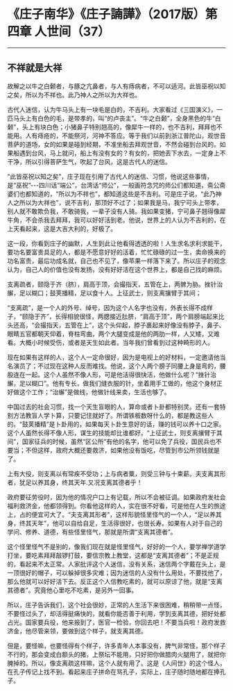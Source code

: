 # 《庄子南华》《庄子諵譁》（2017版）第四章 人世间（37）

------

## 不祥就是大祥

故解之以牛之白颡者，与豚之亢鼻者，与人有痔病者，不可以适河。此皆巫祝以知之矣，所以为不祥也。此乃神人之所以为大祥也。

古代人迷信，认为牛马头上有一块毛是白的，不吉利。大家看过《三国演义》，一匹马头上有白色的毛，是带孝的，叫“的卢丧主”。“牛之白颡”，全身黑色的牛“白颡”，头上有块白色；小猪鼻子特别翘高的，像犀牛一样的，也不吉利，拜拜也不能用。人有痔疮的，不能祭河，河神不答应。等于我们以前到浙江普陀山，观世音菩萨的道场，女的如果是碰到经期，不准坐船去拜观世音，不然会碰到台风的。如果船遇到台风，马上就问，船上有没有女的？有女的，把她丢下水去，一定身上不干净，所以引得菩萨生气，吹起了台风，这是古代人的迷信。

“此皆巫祝以知之矣”，庄子现在引用了古代人的迷信、习惯，他说这些事情，是“巫祝”---四川话“端公”，台湾话“师公”，一般画符念咒的师公们都知道，斋公斋婆们也都知道的，“所以为不祥也”，都知道这些是不吉利。可是庄子说，“此乃神人之所以为大祥也”，说不吉利，那顶好不过了；如果我是马，我宁可头上带孝，别人就不敢欺负我，不敢骑我，一辈子没有人骑。我如果变猪，宁可鼻子翘得像犀牛角，不会杀我去拜拜，我可以好好活到老。他说，世界上的人认为不吉利的，在上天看起来，这是大吉大利的，好极了。

这一段，你看到庄子的幽默，人生到此让他看得透透的啦！人生求名求利求能干，要功名要富贵具足的人，都是不愿意好好的活着，忙忙碌碌的过一生，卖命换来的功名富贵，最后功成名就，自己也不见了，像苹果一样落下来了。所以庄子的观念认为，自己人的价值也没有发扬，没有好好活在这个世界上，都是自己找的麻烦。

支离疏者，颐隐于齐（脐〕，肩高于顶，会撮指天，五管在上，两髀为胁。挫针治繲，足以糊口；鼓荚播精，足以食十人。上征武士，则支离攘臂于其间；

“支离疏”，是一个人的外号、绰号，因为这个人名字也没有，外表长得不成样子，“颐隐于齐”，长得相貌很怪，两腮接近肚脐，“肩高于顶”，两个肩膀端起来比头还高，“会撮指天，五管在上”，这个头仰起，脖子裹起来好像没有脖子，鼻子、眼睛五官都朝天仰着，脊柱弯曲，两个大腿变成是他的两肋一样，人又矮，又难看。大概小时候受伤，或者是天生如此者。当年我们曾看到过这种畸形的人。

现在如果有这样的人，这个人一定命很好，因为是电视上的好材料，一定邀请他当名演员了；不过现在这种人反而难找。他说，这个人两个膀子同腰上身是弯的，腰股连在一起。这个人虽然不像人形，可是他活得很快活，他做什么呢？“挫针治繲，足以糊口”。他有专长，做我们缝衣服的针，坐着用手工做的，他这个身材正好做这个工作；“治繲”是做线，他做针线来卖，生活也够了。

中国过去的社会习惯，找一个天生盲眼的人，算命或者卜卦都特别灵。还有一套特别方法教盲人学卜算，只要记住就好了。所谓铁板数呀什么的，都是教这些人的。“鼓荚播精”是卜卦用的，如果每天卜卦生意好的话，赚的钱可以养十口之家。这个人虽然长得不像人形，谋生的技能却比谁都好。“上征武士，则支离攘臂于其间”，国家征兵的时候，虽然“区公所”有他的名字，他可以免了兵役，国民兵也不要当；不但这样，政府大概还要救济，如果他没有饭吃，尽管到市公所领钱就是了。

上有大役，则支离以有常疾不受功；上与病者粟，则受三钟与十束薪。夫支离其形者，犹足以养其身，终其天年.又况支离其德者乎！

政府要征劳役时，因为他的情况户口上有记载，所以不会被征调。如果政府发社会福利救济金，他都领得到。你看他这样的人，实在很不好看，可是他在人生的旅途上，占的便宜可大了。“夫支离其形者”，这样形貌怪里怪气的一个人，“足以养其身，终其天年”，他可以自给自足，生活得很好，也很长寿。如果有人对于自己的学问、修养、道德，有些怪里怪气，那就是所谓“支离其德者”。

这个怪里怪气不是别的，像我们现在就是怪里怪气，好好的一个人，要学禅学道学打坐，要吃素拜拜敲锣打鼓，要信宗教上教堂，这都是“支离其德者”；不是正规的，看起来不太正常。人家批评这个人迷信，没有关系，迷信两个字戴在头上，是一顶很好的帽子，可以躲掉很多灾难；因为迷信的人没有什么用处，不要找他了，那么他就可以好好活下去。反正这个人信教吃素的，就可以原谅了他，就是“支离其德者”。究竟他心里吃不吃素，是另外一回事。

所以，庄子告诉我们，这个社会很妙，正常的人生活下来很困难，稍稍带一点怪，不要怪过头了，却活得挺痛快的，就看你能否善于利用，学到支离其德，把好处都占光。国家要兵役，他来报到了，医官一检验，你回去吧！不要当兵啦！政府发救济金，他尽管来领，要做到这个样子，就支离其德。

但是，要怪嘛，也要怪得有个样子，许多青年人本事没有，脾气非常怪，那个样子不行的，那会变成白额头的猪，上祭坛不能用，只好把你做腊肉火腿用了，就把你腌掉的。所以，像支离疏这样嘛，这个人就有用了。这是《人间世》的这个怪人，在孔子传记上找不到。看起来庄子拼命在骂孔子，实际上，庄子随时随地都在捧孔子。